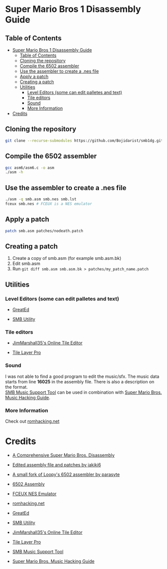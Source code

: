# Super Mario Bros 1 Disassembly Guide

## Table of Contents
- [Super Mario Bros 1 Disassembly Guide](#super-mario-bros-1-disassembly-guide)
  - [Table of Contents](#table-of-contents)
  - [Cloning the repository](#cloning-the-repository)
  - [Compile the 6502 assembler](#compile-the-6502-assembler)
  - [Use the assembler to create a .nes file](#use-the-assembler-to-create-a-nes-file)
  - [Apply a patch](#apply-a-patch)
  - [Creating a patch](#creating-a-patch)
  - [Utilities](#utilities)
    - [Level Editors (some can edit palletes and text)](#level-editors-some-can-edit-palletes-and-text)
    - [Tile editors](#tile-editors)
    - [Sound](#sound)
    - [More Information](#more-information)
- [Credits](#credits)

## Cloning the repository

```bash
git clone --recurse-submodules https://github.com/Bojidarist/smb1dg.git
```

## Compile the 6502 assembler

```bash
gcc asm6/asm6.c -o asm
./asm -h
```

## Use the assembler to create a .nes file

```bash
./asm -q smb.asm smb.nes smb.lst
fceux smb.nes # FCEUX is a NES emulator
```

## Apply a patch

```bash
patch smb.asm patches/nodeath.patch
```

## Creating a patch

1. Create a copy of smb.asm (for example smb.asm.bk)
2. Edit smb.asm
3. Run ``git diff smb.asm smb.asm.bk > patches/my_patch_name.patch``

## Utilities

### Level Editors (some can edit palletes and text)
  - [GreatEd](http://www.romhacking.net/utilities/1468/)

  - [SMB Utility](http://www.romhacking.net/utilities/178/)

### Tile editors
  - [JimMarshall35's Online Tile Editor](https://jimmarshall35.github.io/)

  - [Tile Layer Pro](https://www.romhacking.net/utilities/108/)

### Sound
I was not able to find a good program to edit the music/sfx. The music data starts from line **16025** in the assembly file. There is also a description on the format.  
[SMB Music Support Tool](http://www.romhacking.net/utilities/1512/) can be used in combination with [Super Mario Bros. Music Hacking Guide](https://www.romhacking.net/documents/630/).

### More Information
Check out [romhacking.net](https://www.romhacking.net/games/709/)

# Credits

- [A Comprehensive Super Mario Bros. Disassembly ](https://gist.github.com/1wErt3r/4048722)

- [Edited assembly file and patches by jakiki6](https://github.com/jakiki6/smb1-disasm/)

- [A small fork of Loopy's 6502 assembler by parasyte](https://github.com/parasyte/asm6)

- [6502 Assembly](https://en.wikibooks.org/wiki/6502_Assembly)

- [FCEUX NES Emulator](https://fceux.com/web/home.html)

- [romhacking.net](https://www.romhacking.net/games/709/)

- [GreatEd](http://www.romhacking.net/utilities/1468/)

- [SMB Utility](http://www.romhacking.net/utilities/178/)

- [JimMarshall35's Online Tile Editor](https://jimmarshall35.github.io/)

- [Tile Layer Pro](https://www.romhacking.net/utilities/108/)

- [SMB Music Support Tool](http://www.romhacking.net/utilities/1512/)

- [Super Mario Bros. Music Hacking Guide](https://www.romhacking.net/documents/630/)
